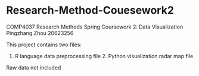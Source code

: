 # Research-Method-Couesework2
COMP4037 Research Methods Spring Coursework 2: Data Visualization      Pingzhang Zhou  20623256

This project contains two files: 

1. R language data preprocessing file 2. Python visualization radar map file

Raw data not included
